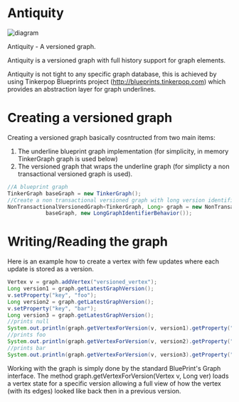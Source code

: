 Antiquity
=========

![diagram](http://dl.dropbox.com/u/21514850/antiquity/Antiquity-vertices-in-1-diagram.png)

Antiquity - A versioned graph.

Antiquity is a versioned graph with full history support for graph elements.

Antiquity is not tight to any specific graph database, this is achieved by using 
Tinkerpop Blueprints project (http://blueprints.tinkerpop.com) which provides an abstraction layer for graph underlines.

Creating a versioned graph
==========================

Creating a versioned graph basically cosntructed from two main items:

1. The underline blueprint graph implementation (for simplicity, in memory TinkerGraph graph is used below)
1. The versioned graph that wraps the underline graph (for simplicty a non transactional versioned graph is used).

```java
//A blueprint graph
TinkerGraph baseGraph = new TinkerGraph();
//Create a non transactional versioned graph with long version identifier
NonTransactionalVersionedGraph<TinkerGraph, Long> graph = new NonTransactionalVersionedGraph<TinkerGraph, Long>(
  			baseGraph, new LongGraphIdentifierBehavior());
```

Writing/Reading the graph
=========================

Here is an example how to create a vertex with few updates where each update is stored as a version.

```java
Vertex v = graph.addVertex("versioned_vertex");
Long version1 = graph.getLatestGraphVersion();
v.setProperty("key", "foo");
Long version2 = graph.getLatestGraphVersion();
v.setProperty("key", "bar");
Long version3 = graph.getLatestGraphVersion();
//prints null
System.out.println(graph.getVertexForVersion(v, version1).getProperty("key"));
//prints foo
System.out.println(graph.getVertexForVersion(v, version2).getProperty("key"));
//prints bar
System.out.println(graph.getVertexForVersion(v, version3).getProperty("key"));
```

Working with the graph is simply done by the standard BluePrint's Graph interface.
The method graph.getVertexForVersion(Vertex v, Long ver) loads a vertex state for a specific version allowing
a full view of how the vertex (with its edges) looked like back then in a previous version.
